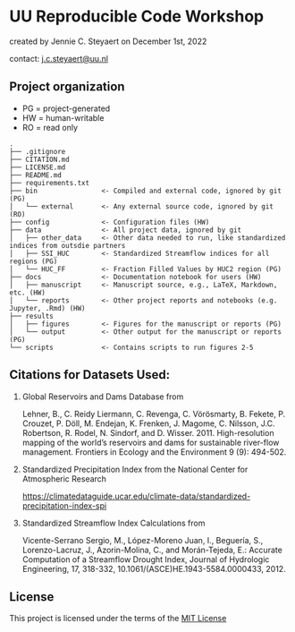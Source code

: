# UU Reproducible Code Workshop
created by Jennie C. Steyaert on December 1st, 2022

contact: j.c.steyaert@uu.nl

## Project organization
- PG = project-generated
- HW = human-writable
- RO = read only
```
.
├── .gitignore
├── CITATION.md
├── LICENSE.md
├── README.md
├── requirements.txt
├── bin                <- Compiled and external code, ignored by git (PG)
│   └── external       <- Any external source code, ignored by git (RO)
├── config             <- Configuration files (HW)
├── data               <- All project data, ignored by git
│   ├── other_data     <- Other data needed to run, like standardized indices from outsdie partners
│   ├── SSI_HUC        <- Standardized Streamflow indices for all regions (PG)
│   └── HUC_FF         <- Fraction Filled Values by HUC2 region (PG)
├── docs               <- Documentation notebook for users (HW)
│   ├── manuscript     <- Manuscript source, e.g., LaTeX, Markdown, etc. (HW)
│   └── reports        <- Other project reports and notebooks (e.g. Jupyter, .Rmd) (HW)
├── results
│   ├── figures        <- Figures for the manuscript or reports (PG)
│   └── output         <- Other output for the manuscript or reports (PG)
└── scripts            <- Contains scripts to run figures 2-5

```
## Citations for Datasets Used:
1. Global Reservoirs and Dams Database from 
  
    Lehner, B., C. Reidy Liermann, C. Revenga, C. Vörösmarty, B. Fekete, P. Crouzet, P. Döll, M. Endejan, K. Frenken, J. Magome, C. Nilsson, J.C.
    Robertson, R. Rodel, N. Sindorf, and D. Wisser. 2011. High-resolution mapping of the world’s reservoirs and dams for sustainable river-flow management.     Frontiers in Ecology and the Environment 9 (9): 494-502.

2. Standardized Precipitation Index from the National Center for Atmospheric Research
   
   https://climatedataguide.ucar.edu/climate-data/standardized-precipitation-index-spi

3. Standardized Streamflow Index Calculations from 
  
   Vicente-Serrano Sergio, M., López-Moreno Juan, I., Beguería, S., Lorenzo-Lacruz, J., Azorin-Molina, C., and Morán-Tejeda, E.: Accurate Computation of a
   Streamflow Drought Index, Journal of Hydrologic Engineering, 17, 318-332, 10.1061/(ASCE)HE.1943-5584.0000433, 2012.


## License

This project is licensed under the terms of the [MIT License](/LICENSE.md)
